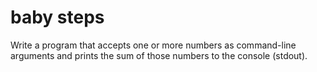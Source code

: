 # baby steps

Write a program that accepts one or more numbers as command-line arguments and prints the sum of those numbers to the console (stdout).  
